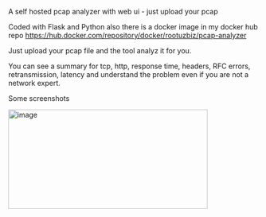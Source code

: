 A self hosted pcap analyzer with web ui - just upload your pcap

Coded with Flask and Python also there is a docker image in my docker hub repo https://hub.docker.com/repository/docker/rootuzbiz/pcap-analyzer

Just upload your pcap file and the tool analyz it for you. 

You can see a summary for tcp, http, response time, headers, RFC errors, retransmission, latency and understand the problem even if you are not a network expert.

Some screenshots




<img width="400" height="200" alt="image" src="https://github.com/user-attachments/assets/39bdaadb-a90f-416a-89d4-a6ae900b9420" />

